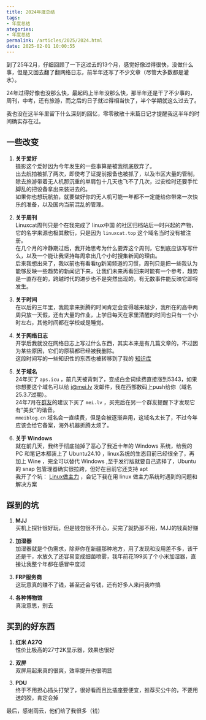```yaml
---
title: 2024年度总结
tags: 
- 年度总结
ategories: 
- 年度总结
permalink: /articles/2025/2024.html
date: 2025-02-01 10:00:55
---
```

到了25年2月，仔细回顾了一下这过去的13个月，感觉好像过得很快，没做什么事，但是又回去翻了翻网络日志，前半年还写了不少文章（尽管大多数都是灌水）。     

24年过得好像也没那么快，最起码上半年没那么快，那半年还是干了不少事的，周刊，中考，还有旅游，而之后的日子就过得相当快了，半个学期就这么过去了。   

我也没在这半年里留下什么深刻的回忆，零零散散十来篇日记才提醒我这半年的时间确实存在过。   

## 一些改变
1. **关于爱好**   
摄影这个爱好因为今年发生的一些事算是被我彻底放弃了。   
出去航拍被抓了两次，即使考了证提前报备也被抓了，以及市区大量的管制，除去旅游带着无人机那沉重的单肩包十几天也飞不了几次，过安检时还要手忙脚乱的把设备拿出来装进去的。   
如果你也想玩航拍，就要做好你的无人机可能一年都不一定能给你带来一次快乐的准备，以及国内当前混乱的管理。

2. **关于周刊**   
Linuxcat周刊只是个在我完成了 linux中国 的社区归档站后一时兴起的产物，它的名字来源也极其敷衍，只是因为 `linuxcat.top` 这个域名当时没有被注册。   
在几个月的冷静期过后，我开始思考为什么要弄这个周刊，它到底应该写写什么，以及一个能让我坚持每周拿出几个小时搜集新闻的理由。   
后来我想出来了，我以前也有看看tg新闻频道的习惯，周刊只是把一些我认为能够反映一些趋势的新闻记下来，让我们未来再看回来时能有一个参考，趋势是一直存在的，跨越时代的进步也不是突然出现的，有无数事件能反映它即将发生。      

3. **关于时间**   
在以后的三年里，我能拿来折腾的时间肯定会变得越来越少，我所在的高中两周只放一天假，还有大量的作业，上学日每天在家里清醒的时间也只有一个小时左右，其他时间都在学校或是睡觉。   

4. **关于网络日志**   
开学后我就没在网络日志上写过什么东西，其实本来是有几篇文章的，不过因为某些原因，它们的原稿都已经被我删除。   
这段时间写的一些知识性的东西也被转移到了我的 [知识库](https://kb.mei.lv/)   

5. **关于域名**   
24年买了 `aps.icu` ，前几天被背刺了，变成白金词续费直接涨到5343，如果你想要这个域名可以给 [i@mei.lv](mailto:i@mei.lv) 发邮件，我在西部数码上push给你（域名25.3.7过期）。   
24年7月在[群友](https://duo.la/)的建议下买了 `mei.lv` ，买完后在另一个群友提醒下才发现它有“美女”的谐音。   
`mmeiblog.cn` 域名会一直续费，但是会被逐渐弃用，这域名太长了，不过今年应该会给它备案，海外机器折腾太烦了。   

6. **关于 Windows**   
就在前几天，我终于彻底抛掉了恶心了我近十年的 Windows 系统，给我的 PC 和笔记本都装上了 Ubuntu24.10 ，linux系统的生态目前已经很全了，再加上 Wine ，完全可以替代 Windows ,至于发行版就要自己选择了，Ubuntu 的 snap 包管理器确实很拉跨，但好在目前它还支持 apt   
我开了个坑： [Linux做主力](https://kb.mei.lv/03_Linux%E5%81%9A%E4%B8%BB%E5%8A%9B/01_%E5%AE%9E%E7%94%A8%E5%B7%A5%E5%85%B7.html) ，会记下我在用 linux 做主力系统时遇到的问题和解决方案   

## 踩到的坑
1. **MJJ**   
买机上探针很好玩，但是钱包很不开心，买完了就扔那不用，MJJ的钱真好赚

2. **加湿器**   
加湿器就是个伪需求，除非你在新疆那种地方，用了发现和没用差不多，该干还是干，水放久了还容易变成细菌喷雾，我年前花199买了个小米加湿器，直接让我整个年都在感冒中度过

3. **FRP服务商**   
这玩意真的赚不了钱，甚至还会亏钱，还有好多人来问我咋搞   

4. **各种博物馆**   
真没意思，别去

## 买到的好东西
1. **红米 A27Q**   
性价比极高的27寸2K显示器，效果也很好

2. **双屏**   
双屏用起来真的很爽，效率提升也很明显

3. **PDU**   
终于不用担心插头打架了，很好看而且比插座要便宜，推荐买公牛的，不要用送的胶，肯定会掉   




最后，感谢雨云，他们给了我很多（钱）